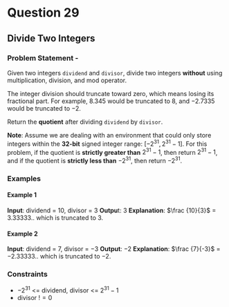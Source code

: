 # Question 29
## Divide Two Integers
### Problem Statement - 

Given two integers `dividend` and `divisor`, divide two integers **without** using multiplication, division, and mod operator.

The integer division should truncate toward zero, which means losing its fractional part. For example, $8.345$ would be truncated to $8$, and $-2.7335$ would be truncated to $-2$.

Return the **quotient** after dividing `dividend` by `divisor`.

**Note**: Assume we are dealing with an environment that could only store integers within the **32-bit** signed integer range: $[−2^{31}, 2^{31} − 1]$. For this problem, if the quotient is **strictly greater than** $2^{31} - 1$, then return $2^{31} - 1$, and if the quotient is **strictly less than** $-2^{31}$, then return $-2^{31}$.

 
### Examples
#### Example 1

**Input**: dividend = $10$, divisor = $3$
**Outpu**t: $3$
**Explanation**: $\frac {10}{3}$ = $3.33333..$ which is truncated to 3.

#### Example 2
**Input**: dividend = $7$, divisor = $-3$
**Output**: $-2$
**Explanation**: $\frac {7}{-3}$ = $-2.33333..$ which is truncated to $-2$.

### Constraints
* $-2^{31}$ <= dividend, divisor <= $2^{31} - 1$
* divisor $!= 0$
 

